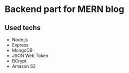 # Backend part for MERN blog 

## Used techs
* Node.js
* Express
* MongoDB
* JSON Web Token
* BCrypt
* Amazon S3
